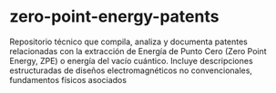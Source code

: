 # zero-point-energy-patents
Repositorio técnico que compila, analiza y documenta patentes relacionadas con la extracción de Energía de Punto Cero (Zero Point Energy, ZPE) o energía del vacío cuántico. Incluye descripciones estructuradas de diseños electromagnéticos no convencionales, fundamentos físicos asociados

